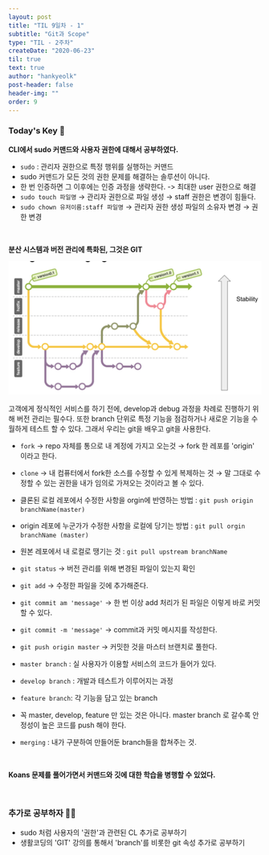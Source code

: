 ```yaml
---
layout: post
title: "TIL 9일차 - 1"
subtitle: "Git과 Scope"
type: "TIL - 2주차"
createDate: "2020-06-23"
til: true
text: true
author: "hankyeolk"
post-header: false
header-img: ""
order: 9
---
```


### Today's Key 🔑

**CLI에서 sudo 커맨드와 사용자 권한에 대해서 공부하였다.**
<br>

- `sudo` : 관리자 권한으로 특정 행위를 실행하는 커맨드
- sudo 커맨드가 모든 것의 권한 문제를 해결하는 솔루션이 아니다.
- 한 번 인증하면 그 이후에는 인증 과정을 생략한다. -> 최대한 user 권한으로 해결
- `sudo touch 파일명` → 관리자 권한으로 파일 생성 → staff 권한은 변경이 힘들다.
- `sudo chown 유저이름:staff 파일명` → 관리자 권한 생성 파일의 소유자 변경 → 권한 변경

<br>

**분산 시스템과 버전 관리에 특화된, 그것은 GIT**
<br>

![image](img/git.png)

고객에게 정식적인 서비스를 하기 전에, develop과 debug 과정을 차례로 진행하기 위해 버전 관리는 필수다. 또한 branch 단위로 특정 기능을 점검하거나 새로운 기능을 수월하게 테스트 할 수 있다. 그래서 우리는 git을 배우고 git을 사용한다.
<br>

- `fork` → repo 자체를 통으로 내 계정에 가지고 오는것 → fork 한 레포를 'origin' 이라고 한다.
- `clone` → 내 컴퓨터에서 fork한 소스를 수정할 수 있게 복제하는 것 → 말 그대로 수정할 수 있는 권한을 내가 임의로 가져오는 것이라고 볼 수 있다.

- 클론된 로컬 레포에서 수정한 사항을 orgin에 반영하는 방법 : `git push origin branchName(master)`
- origin 레포에 누군가가 수정한 사항을 로컬에 당기는 방법 : `git pull orgin branchName (master)`
- 원본 레포에서 내 로컬로 땡기는 것 : `git pull upstream branchName`
- `git status` → 버전 관리를 위해 변경된 파일이 있는지 확인
- `git add` → 수정한 파일을 깃에 추가해준다.
- `git commit am 'message'` → 한 번 이상 add 처리가 된 파일은 이렇게 바로 커밋할 수 있다.
- `git commit -m 'message'` → commit과 커밋 메시지를 작성한다.
- `git push origin master` → 커밋한 것을 마스터 브랜치로 풀한다.

- `master branch` : 실 사용자가 이용할 서비스의 코드가 들어가 있다.
- `develop branch` : 개발과 테스트가 이루어지는 과정
- `feature branch`: 각 기능을 담고 있는 branch
- 꼭 master, develop, feature 만 있는 것은 아니다. master branch 로 갈수록 안정성이 높은 코드를 push 해야 한다.
- `merging` : 내가 구분하여 만들어둔 branch들을 합쳐주는 것.

<br>

**Koans 문제를 풀어가면서 커맨드와 깃에 대한 학습을 병행할 수 있었다.**

<br>

### 추가로 공부하자 💪🏼

- sudo 처럼 사용자의 '권한'과 관련된 CL 추가로 공부하기
- 생활코딩의 'GIT' 강의를 통해서 'branch'를 비롯한 git 속성 추가로 공부하기
